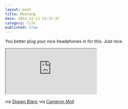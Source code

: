 ```yaml
---
layout: post
title: Mustang
date: 2012-12-11 23:37:37
category: life
published: true
---
```


You better plug your nice headphones in for this. Just nice.<div class="videoWrapper-16-9"><iframe src="http://player.vimeo.com/video/54510052;color=ff9933"></iframe></div>

via  [Shawn Blanc](http://shawnblanc.net/2012/12/the-real-thing/) via [Cameron Moll](https://twitter.com/cameronmoll/status/275705793809104897) 